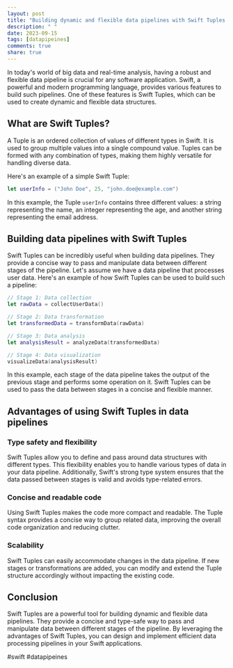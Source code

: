 ```yaml
---
layout: post
title: "Building dynamic and flexible data pipelines with Swift Tuples."
description: " "
date: 2023-09-15
tags: [datapipeines]
comments: true
share: true
---
```


In today's world of big data and real-time analysis, having a robust and flexible data pipeline is crucial for any software application. Swift, a powerful and modern programming language, provides various features to build such pipelines. One of these features is Swift Tuples, which can be used to create dynamic and flexible data structures.

## What are Swift Tuples?

A Tuple is an ordered collection of values of different types in Swift. It is used to group multiple values into a single compound value. Tuples can be formed with any combination of types, making them highly versatile for handling diverse data.

Here's an example of a simple Swift Tuple:

```swift
let userInfo = ("John Doe", 25, "john.doe@example.com")
```
In this example, the Tuple `userInfo` contains three different values: a string representing the name, an integer representing the age, and another string representing the email address.

## Building data pipelines with Swift Tuples

Swift Tuples can be incredibly useful when building data pipelines. They provide a concise way to pass and manipulate data between different stages of the pipeline. Let's assume we have a data pipeline that processes user data. Here's an example of how Swift Tuples can be used to build such a pipeline:

```swift
// Stage 1: Data collection
let rawData = collectUserData()

// Stage 2: Data transformation
let transformedData = transformData(rawData)

// Stage 3: Data analysis
let analysisResult = analyzeData(transformedData)

// Stage 4: Data visualization
visualizeData(analysisResult)
```

In this example, each stage of the data pipeline takes the output of the previous stage and performs some operation on it. Swift Tuples can be used to pass the data between stages in a concise and flexible manner.

## Advantages of using Swift Tuples in data pipelines

### Type safety and flexibility

Swift Tuples allow you to define and pass around data structures with different types. This flexibility enables you to handle various types of data in your data pipeline. Additionally, Swift's strong type system ensures that the data passed between stages is valid and avoids type-related errors.

### Concise and readable code

Using Swift Tuples makes the code more compact and readable. The Tuple syntax provides a concise way to group related data, improving the overall code organization and reducing clutter.

### Scalability

Swift Tuples can easily accommodate changes in the data pipeline. If new stages or transformations are added, you can modify and extend the Tuple structure accordingly without impacting the existing code.

## Conclusion

Swift Tuples are a powerful tool for building dynamic and flexible data pipelines. They provide a concise and type-safe way to pass and manipulate data between different stages of the pipeline. By leveraging the advantages of Swift Tuples, you can design and implement efficient data processing pipelines in your Swift applications.

#swift #datapipeines